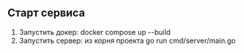 ## Старт сервиса

1. Запустить докер: docker compose up --build
2. Запустить сервер: из корня проекта go run cmd/server/main.go
